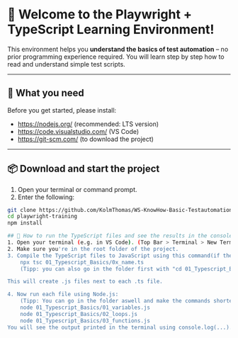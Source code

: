 # 🚀 Welcome to the Playwright + TypeScript Learning Environment!

This environment helps you **understand the basics of test automation** – no prior programming experience required. You will learn step by step how to read and understand simple test scripts.

---

## 🧰 What you need
Before you get started, please install:

- https://nodejs.org/ (recommended: LTS version)
- https://code.visualstudio.com/ (VS Code)
- https://git-scm.com/ (to download the project)

---

## 📦 Download and start the project

1. Open your terminal or command prompt.
2. Enter the following:

```bash
git clone https://github.com/KolmThomas/WS-KnowHow-Basic-Testautomation.git
cd playwright-training
npm install

## 🧪 How to run the TypeScript files and see the results in the console
1. Open your terminal (e.g. in VS Code). (Top Bar > Terminal > New Terminal)
2. Make sure you're in the root folder of the project. 
3. Compile the TypeScript files to JavaScript using this command(if there is no *.js files):
    npx tsc 01_Typescript_Basics/0x_name.ts 
    (Tipp: you can also go in the folder first with "cd 01_Typescript_Basics", that way you can just go with npx tsc 0x_name.ts [e.g: npx tsc 01_variables.ts])

This will create .js files next to each .ts file.

4. Now run each file using Node.js:
    (Tipp: You can go in the folder aswell and make the commands shorter)
    node 01_Typescript_Basics/01_variables.js
    node 01_Typescript_Basics/02_loops.js
    node 01_Typescript_Basics/03_functions.js
You will see the output printed in the terminal using console.log(...).